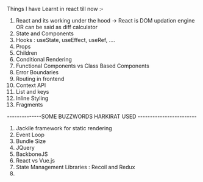 Things I have Learnt in react till now :-

1. React and its working under the hood
   -> React is DOM updation engine OR can be said as diff calculator 
2. State and Components
3. Hooks : useState, useEffect, useRef, ....
4. Props
5. Children
6. Conditional Rendering 
7. Functional Components vs Class Based Components
8. Error Boundaries
9. Routing in frontend
10. Context API
11. List and keys
12. Inline Styling
13. Fragments




--------------SOME BUZZWORDS HARKIRAT USED ------------------------

1. Jackile framework for static rendering
2. Event Loop
3. Bundle Size
4. JQuery
5. BackboneJS
6. React vs Vue.js
7. State Management Libraries : Recoil and Redux
8. 


